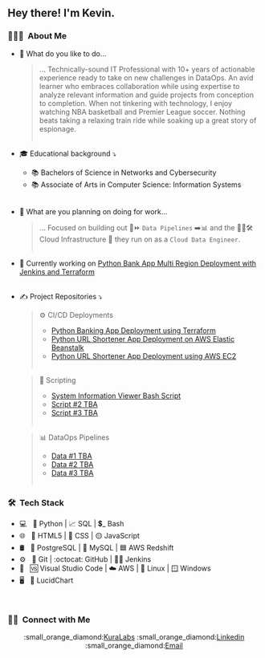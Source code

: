 <h2> Hey there! I'm Kevin.</h2>

<h3> 👨🏻‍💻 &nbsp;About Me </h3>

- 🤔 What do you like to do...
    > ... Technically-sound IT Professional with 10+ years of actionable experience ready to take on new challenges in DataOps. An avid learner who embraces collaboration while using expertise to analyze relevant information and guide projects from conception to completion. When not tinkering with technology, I enjoy watching NBA basketball and Premier League soccer. Nothing beats taking a relaxing train ride while soaking up a great story of espionage.<br><br>
- 🎓 Educational background :arrow_heading_down:
    * :books: Bachelors of Science in Networks and Cybersecurity
    * :books: Associate of Arts in Computer Science: Information Systems<br><br>
- 💼 What are you planning on doing for work...
    > ... Focused on building out :1234::fast_forward: `Data Pipelines` :arrow_right::bar_chart: and the :construction_worker_man::hammer_and_wrench: Cloud Infrastructure :construction: they run on as a `Cloud Data Engineer`.<br><br>
- 🌱 Currently working on [Python Bank App Multi Region Deployment with Jenkins and Terraform](https://github.com/kaedmond24/bank_app_deployment_6)<br><br>
- ✍️ Project Repositories :arrow_heading_down:
    > :gear: CI/CD Deployments
    >  * [Python Banking App Deployment using Terraform](https://github.com/kaedmond24/python_banking_app_deployment_5)
    >  * [Python URL Shortener App Deployment on AWS Elastic Beanstalk](https://github.com/kaedmond24/python_url_shortener_app_deployment_3)
    >  * [Python URL Shortener App Deployment using AWS EC2](https://github.com/kaedmond24/python_url_shortener_deployment_4)<br><br>

    > :repeat: Scripting
    >  * [System Information Viewer Bash Script](https://github.com/kaedmond24/Build-Script-3)
    >  * [Script #2 TBA](https://github.com/kaedmond24/)
    >  * [Script #3 TBA](https://github.com/kaedmond24/)<br><br>

    > :bar_chart: DataOps Pipelines
    >  * [Data #1 TBA](https://github.com/kaedmond24/)
    >  * [Data #2 TBA](https://github.com/kaedmond24/)
    >  * [Data #3 TBA](https://github.com/kaedmond24/)<br><br>


<h3> 🛠 &nbsp;Tech Stack</h3>

- 💻 &nbsp;
:snake: Python | 
:chart_with_upwards_trend: SQL | 
:heavy_dollar_sign:_ Bash
- 🌐 &nbsp;
:red_circle: HTML5 | 
:large_blue_circle: CSS | 
:yellow_circle: JavaScript
- 🛢 &nbsp;
:elephant: PostgreSQL | 
:dolphin: MySQL | 
:blue_square: AWS Redshift
- ⚙️ &nbsp;
:link: Git | 
:octocat: GitHub | 
:man_in_tuxedo: Jenkins
- 🔧 &nbsp;
:vs: Visual Studio Code | 
:cloud: AWS | 
:penguin: Linux | 
:window: Windows
- 🖥 &nbsp;
:triangular_ruler: LucidChart

<br/>

<h3> 🤝🏻 &nbsp;Connect with Me </h3>

<p align="center">
:small_orange_diamond:<a href="www.kuralabs.org">KuraLabs</a>
:small_orange_diamond:<a href="www.linkedin.com/in/kedmond24">Linkedin</a>
:small_orange_diamond:<a href="kaedmond24@gmail.com">Email</a>
</p>
